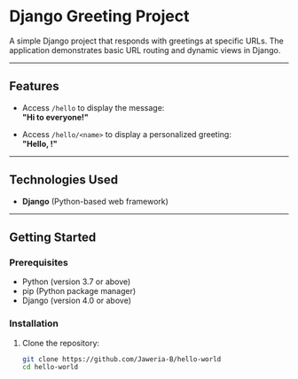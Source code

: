 # Django Greeting Project

A simple Django project that responds with greetings at specific URLs. The application demonstrates basic URL routing and dynamic views in Django.

---

## Features

- Access `/hello` to display the message:  
  **"Hi to everyone!"**
  
- Access `/hello/<name>` to display a personalized greeting:  
  **"Hello, <Name>!"**

---

## Technologies Used

- **Django** (Python-based web framework)

---

## Getting Started

### Prerequisites

- Python (version 3.7 or above)
- pip (Python package manager)
- Django (version 4.0 or above)

### Installation

1. Clone the repository:
   ```bash
   git clone https://github.com/Jaweria-B/hello-world
   cd hello-world
